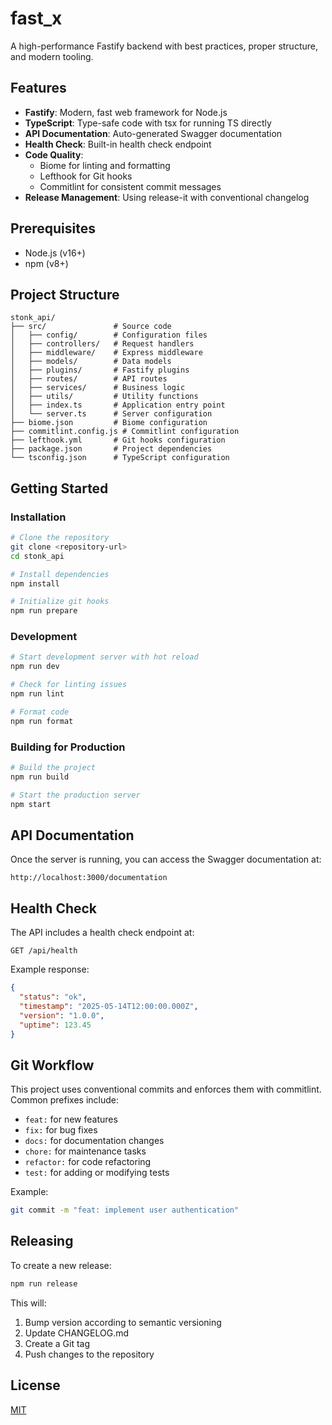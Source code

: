 # fast_x

A high-performance Fastify backend with best practices, proper structure, and modern tooling.

## Features

- **Fastify**: Modern, fast web framework for Node.js
- **TypeScript**: Type-safe code with tsx for running TS directly
- **API Documentation**: Auto-generated Swagger documentation
- **Health Check**: Built-in health check endpoint
- **Code Quality**:
  - Biome for linting and formatting
  - Lefthook for Git hooks
  - Commitlint for consistent commit messages
- **Release Management**: Using release-it with conventional changelog

## Prerequisites

- Node.js (v16+)
- npm (v8+)

## Project Structure

```
stonk_api/
├── src/               # Source code
│   ├── config/        # Configuration files
│   ├── controllers/   # Request handlers
│   ├── middleware/    # Express middleware
│   ├── models/        # Data models
│   ├── plugins/       # Fastify plugins
│   ├── routes/        # API routes
│   ├── services/      # Business logic
│   ├── utils/         # Utility functions
│   ├── index.ts       # Application entry point
│   └── server.ts      # Server configuration
├── biome.json         # Biome configuration
├── commitlint.config.js # Commitlint configuration
├── lefthook.yml       # Git hooks configuration
├── package.json       # Project dependencies
└── tsconfig.json      # TypeScript configuration
```

## Getting Started

### Installation

```bash
# Clone the repository
git clone <repository-url>
cd stonk_api

# Install dependencies
npm install

# Initialize git hooks
npm run prepare
```

### Development

```bash
# Start development server with hot reload
npm run dev

# Check for linting issues
npm run lint

# Format code
npm run format
```

### Building for Production

```bash
# Build the project
npm run build

# Start the production server
npm start
```

## API Documentation

Once the server is running, you can access the Swagger documentation at:

```
http://localhost:3000/documentation
```

## Health Check

The API includes a health check endpoint at:

```
GET /api/health
```

Example response:
```json
{
  "status": "ok",
  "timestamp": "2025-05-14T12:00:00.000Z",
  "version": "1.0.0",
  "uptime": 123.45
}
```

## Git Workflow

This project uses conventional commits and enforces them with commitlint.
Common prefixes include:

- `feat:` for new features
- `fix:` for bug fixes
- `docs:` for documentation changes
- `chore:` for maintenance tasks
- `refactor:` for code refactoring
- `test:` for adding or modifying tests

Example:
```bash
git commit -m "feat: implement user authentication"
```

## Releasing

To create a new release:

```bash
npm run release
```

This will:
1. Bump version according to semantic versioning
2. Update CHANGELOG.md
3. Create a Git tag
4. Push changes to the repository

## License

[MIT](LICENSE)